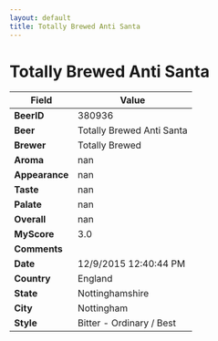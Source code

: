 ```yaml
---
layout: default
title: Totally Brewed Anti Santa
---
```


# Totally Brewed Anti Santa

| Field         | Value     |
|---------------|-----------|
| **BeerID** | 380936 |
| **Beer** | Totally Brewed Anti Santa |
| **Brewer** | Totally Brewed |
| **Aroma** | nan |
| **Appearance** | nan |
| **Taste** | nan |
| **Palate** | nan |
| **Overall** | nan |
| **MyScore** | 3.0 |
| **Comments** |   |
| **Date** | 12/9/2015 12:40:44 PM |
| **Country** | England |
| **State** | Nottinghamshire |
| **City** | Nottingham |
| **Style** | Bitter - Ordinary / Best |
